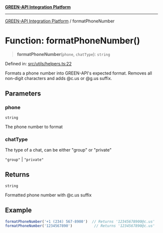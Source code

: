 [**GREEN-API Integration Platform**](../README.md)

***

[GREEN-API Integration Platform](../globals.md) / formatPhoneNumber

# Function: formatPhoneNumber()

> **formatPhoneNumber**(`phone`, `chatType`): `string`

Defined in: [src/utils/helpers.ts:22](https://github.com/green-api/greenapi-integration/blob/65d246f492cf703d5fb1135013cb3aaba77514dc/src/utils/helpers.ts#L22)

Formats a phone number into GREEN-API's expected format.
Removes all non-digit characters and adds @c.us or @g.us suffix.

## Parameters

### phone

`string`

The phone number to format

### chatType

The type of a chat, can be either "group" or "private"

`"group"` | `"private"`

## Returns

`string`

Formatted phone number with @c.us suffix

## Example

```ts
formatPhoneNumber('+1 (234) 567-8900')  // Returns '12345678900@c.us'
formatPhoneNumber('1234567890')          // Returns '1234567890@c.us'
```
